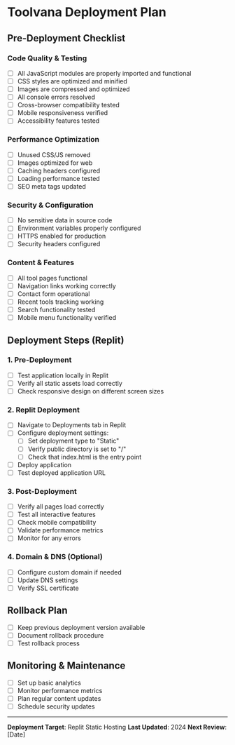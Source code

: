 
# Toolvana Deployment Plan

## Pre-Deployment Checklist

### Code Quality & Testing
- [ ] All JavaScript modules are properly imported and functional
- [ ] CSS styles are optimized and minified
- [ ] Images are compressed and optimized
- [ ] All console errors resolved
- [ ] Cross-browser compatibility tested
- [ ] Mobile responsiveness verified
- [ ] Accessibility features tested

### Performance Optimization
- [ ] Unused CSS/JS removed
- [ ] Images optimized for web
- [ ] Caching headers configured
- [ ] Loading performance tested
- [ ] SEO meta tags updated

### Security & Configuration
- [ ] No sensitive data in source code
- [ ] Environment variables properly configured
- [ ] HTTPS enabled for production
- [ ] Security headers configured

### Content & Features
- [ ] All tool pages functional
- [ ] Navigation links working correctly
- [ ] Contact form operational
- [ ] Recent tools tracking working
- [ ] Search functionality tested
- [ ] Mobile menu functionality verified

## Deployment Steps (Replit)

### 1. Pre-Deployment
- [ ] Test application locally in Replit
- [ ] Verify all static assets load correctly
- [ ] Check responsive design on different screen sizes

### 2. Replit Deployment
- [ ] Navigate to Deployments tab in Replit
- [ ] Configure deployment settings:
  - [ ] Set deployment type to "Static"
  - [ ] Verify public directory is set to "/"
  - [ ] Check that index.html is the entry point
- [ ] Deploy application
- [ ] Test deployed application URL

### 3. Post-Deployment
- [ ] Verify all pages load correctly
- [ ] Test all interactive features
- [ ] Check mobile compatibility
- [ ] Validate performance metrics
- [ ] Monitor for any errors

### 4. Domain & DNS (Optional)
- [ ] Configure custom domain if needed
- [ ] Update DNS settings
- [ ] Verify SSL certificate

## Rollback Plan
- [ ] Keep previous deployment version available
- [ ] Document rollback procedure
- [ ] Test rollback process

## Monitoring & Maintenance
- [ ] Set up basic analytics
- [ ] Monitor performance metrics
- [ ] Plan regular content updates
- [ ] Schedule security updates

---

**Deployment Target**: Replit Static Hosting
**Last Updated**: 2024
**Next Review**: [Date]
